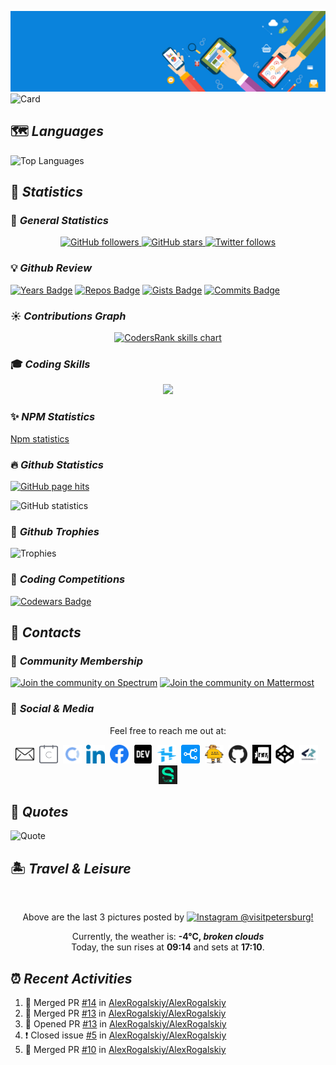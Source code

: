 ![Digital Tools](https://raw.githubusercontent.com/AlexRogalskiy/AlexRogalskiy/main/images/banner/header.jpg)
![Card](https://cardivo.alexrogalskiy.vercel.app/api?name=Alexander%20Rogalskiy&description=Active%20Researcher&image=https://avatars3.githubusercontent.com/u/3901898&backgroundColor=%23FFFFFF&github=alexrogalskiy&pattern=bubbles&opacity=0.4&colorPattern=%23FFE0E9&fontColor=%230A83DC)

## 🗺️ _Languages_

![Top Languages](https://github-readme-stats.vercel.app/api/top-langs?username=alexrogalskiy&show_icons=true&locale=en&layout=compact)

## 🧮 _Statistics_

### 📄 _General Statistics_

<p align="center" style="text-align:center;">
	<a href="https://github.com/alexrogalskiy?tab=followers">
		<img src="https://img.shields.io/github/followers/alexrogalskiy?label=Followers&logo=GitHub&style=for-the-badge" alt="GitHub followers" />
	</a>
	<a href="https://github.com/alexrogalskiy?tab=stars">
		<img src="https://img.shields.io/github/stars/AlexRogalskiy?label=Stars&logo=GitHub&style=for-the-badge" alt="GitHub stars"/>
	</a>
	<a href="http://twitter.com/alexrogalskiy">
		<img src="https://img.shields.io/twitter/follow/f2aldi?label=Twitter&logo=twitter&style=for-the-badge"  alt="Twitter follows"/>
	</a>
</p>

### 💡 _Github Review_

[![Years Badge](https://badges.pufler.dev/years/AlexRogalskiy)](https://badges.pufler.dev)
[![Repos Badge](https://badges.pufler.dev/repos/AlexRogalskiy)](https://badges.pufler.dev)
[![Gists Badge](https://badges.pufler.dev/gists/AlexRogalskiy)](https://badges.pufler.dev)
[![Commits Badge](https://badges.pufler.dev/commits/monthly/AlexRogalskiy)](https://badges.pufler.dev)

### ☀️ _Contributions Graph_

<p align="center" style="text-align:center;">
	<a href="https://profile.codersrank.io/user/alexrogalskiy" target="_blank">
		<img src="https://cr-skills-chart-widget.azurewebsites.net/api/api?username=alexrogalskiy&width=600" alt="CodersRank skills chart" />
	</a>
</p>

### 🎓 _Coding Skills_

<p align="center" style="text-align:center;">
	<img src="https://cr-ss-service.azurewebsites.net/api/ScreenShot?widget=summary&username=AlexRogalskiy&badges=3&show-avatar=false&style=--border-radius:10px" />
</p>

### ✨ _NPM Statistics_

[Npm statistics](http://npm-stats.com/AlexRogalskiy)

### 🔥 _Github Statistics_

[![GitHub page hits](https://hits.seeyoufarm.com/api/count/incr/badge.svg?url=https%3A%2F%2Fgithub.com%2FAlexRogalskiy&count_bg=%2379C83D&title_bg=%23555555&icon=&icon_color=%23E7E7E7&title=hits&edge_flat=true)](https://hits.seeyoufarm.com)

<!--
![GitHub page statistics](https://hits.seeyoufarm.com/api/count/graph/dailyhits.svg?sanitize=true&url=https://github.com/AlexRogalskiy/hit-counter)
<br />
-->

![GitHub statistics](https://github-readme-stats.vercel.app/api?username=AlexRogalskiy&show_icons=true&count_private=true)

### 🎌 _Github Trophies_

![Trophies](https://github-profile-trophy.vercel.app/?username=alexrogalskiy)

### 🧪 _Coding Competitions_

[![Codewars Badge](https://www.codewars.com/users/AlexRogalskiy/badges/micro)](https://www.codewars.com/users/AlexRogalskiy)

## 📮 _Contacts_

### 🔗 _Community Membership_

[![Join the community on Spectrum](https://img.shields.io/badge/join%20the%20community-on%20spectrum-7116FB.svg?logo=spectrum&style=for-the-badge)](https://spectrum.chat/nullables-io)
[![Join the community on Mattermost](https://img.shields.io/badge/join%20the%20community-on%20mattermost-1875F0.svg?logo=mattermost&style=for-the-badge)](https://nullables-io.cloud.mattermost.com/main/channels/community)

### 🧲 _Social & Media_

<p align="center" style="text-align:center;">
	Feel free to reach me out at:
</p>
	
<div align="center" style="text-align:center;">
    <a href="https://contact.do/n5RD"><img src="https://raw.githubusercontent.com/AlexRogalskiy/AlexRogalskiy/main/images/social/mail.svg" width="30" height="30" alt=""></a>&nbsp;
    <a href="https://calendly.com/alexander-rogalsky"><img src="https://raw.githubusercontent.com/AlexRogalskiy/AlexRogalskiy/main/images/social/calendly.svg" width="30" height="30" alt=""></a>&nbsp;
    <a href="https://opencollective.com/alexander-rogalskiy"><img src="https://raw.githubusercontent.com/AlexRogalskiy/AlexRogalskiy/main/images/social/opencollective.svg" width="30" height="30" alt=""></a>&nbsp;
    <a href="https://ru.linkedin.com/in/alexander-rogalskiy-985a4828"><img src="https://raw.githubusercontent.com/AlexRogalskiy/AlexRogalskiy/main/images/social/linkedin.svg" width="30" height="30" alt=""></a>&nbsp;
    <a href="https://www.facebook.com/alexander.v.rogalskiy"><img src="https://raw.githubusercontent.com/AlexRogalskiy/AlexRogalskiy/main/images/social/facebook.svg" width="30" height="30" alt=""></a>&nbsp;
    <a href="https://dev.to/alexrogalskiy"><img src="https://raw.githubusercontent.com/AlexRogalskiy/AlexRogalskiy/main/images/social/devto.svg" width="30" height="30" alt=""></a>&nbsp;
    <a href="https://www.hackster.io/alexander-v-rogalskiy"><img src="https://raw.githubusercontent.com/AlexRogalskiy/AlexRogalskiy/main/images/social/hackster.svg" width="30" height="30" alt=""></a>&nbsp;
    <a href="https://stackshare.io/alexrogalskiy"><img src="https://raw.githubusercontent.com/AlexRogalskiy/AlexRogalskiy/main/images/social/stackshare.svg" width="30" height="30" alt=""></a>&nbsp;
    <a href="https://www.instructables.com/member/AlexRogalskiy"><img src="https://raw.githubusercontent.com/AlexRogalskiy/AlexRogalskiy/main/images/social/instructables.svg" width="30" height="30" alt=""></a>&nbsp;
    <a href="https://github.com/alexrogalskiy"><img src="https://raw.githubusercontent.com/AlexRogalskiy/AlexRogalskiy/main/images/social/github.svg" width="30" height="30" alt=""></a>&nbsp;
    <a href="https://gitmemory.com/AlexRogalskiy"><img src="https://raw.githubusercontent.com/AlexRogalskiy/AlexRogalskiy/main/images/social/gitmemory.svg" width="30" height="30" alt=""></a>&nbsp;
    <a href="https://codepen.io/alexrogalskiy"><img src="https://raw.githubusercontent.com/AlexRogalskiy/AlexRogalskiy/main/images/social/codepen.svg" width="30" height="30" alt=""></a>&nbsp;
    <a href="https://profile.codersrank.io/user/alexrogalskiy"><img src="https://raw.githubusercontent.com/AlexRogalskiy/AlexRogalskiy/main/images/social/codersrank.svg" width="30" height="30" alt=""></a>&nbsp;
    <a href="https://sourcerer.io/alexrogalskiy" title="See my profile on Sourcerer"><img src="https://raw.githubusercontent.com/AlexRogalskiy/AlexRogalskiy/main/images/social/sourcerer.svg" width="30" height="30" alt=""></a>
</div>

## 📖 _Quotes_

![Quote](https://github-readme-quotes.herokuapp.com/quote?theme=default_repocard&animation=default&layout=default&quoteCategory=programming)

## 🏝️ _Travel & Leisure_

<!--views:photo-marker:start-->
<div data="photo-maker">
    <p align="center">
        <img width="200" src="https:&#x2F;&#x2F;instagram.flwo4-2.fna.fbcdn.net&#x2F;v&#x2F;t51.2885-15&#x2F;sh0.08&#x2F;e35&#x2F;c0.180.1440.1440a&#x2F;s640x640&#x2F;144340811_221817952651848_3217634361804151970_n.jpg?_nc_ht&#x3D;instagram.flwo4-2.fna.fbcdn.net&amp;_nc_cat&#x3D;100&amp;_nc_ohc&#x3D;9MEy-1g4FdgAX-kUtAb&amp;tp&#x3D;1&amp;oh&#x3D;028bbadb49f2bb374ccc642fc10435e4&amp;oe&#x3D;6040CCA7" alt="" /> <img width="200" src="https:&#x2F;&#x2F;instagram.flwo4-1.fna.fbcdn.net&#x2F;v&#x2F;t51.2885-15&#x2F;sh0.08&#x2F;e35&#x2F;c0.169.1349.1349a&#x2F;s640x640&#x2F;143243380_223107236116421_4482637881901123170_n.jpg?_nc_ht&#x3D;instagram.flwo4-1.fna.fbcdn.net&amp;_nc_cat&#x3D;105&amp;_nc_ohc&#x3D;FFmGE9oOjXwAX8ZasHd&amp;tp&#x3D;1&amp;oh&#x3D;3097237c695a0b2f7d2a588a886db9e3&amp;oe&#x3D;6040545B" alt="" /> <img width="200" src="https:&#x2F;&#x2F;instagram.flwo4-1.fna.fbcdn.net&#x2F;v&#x2F;t51.2885-15&#x2F;e35&#x2F;143331125_1116347758789390_4225283867819351740_n.jpg?_nc_ht&#x3D;instagram.flwo4-1.fna.fbcdn.net&amp;_nc_cat&#x3D;110&amp;_nc_ohc&#x3D;nk3Ljatm2OMAX96UwCk&amp;tp&#x3D;1&amp;oh&#x3D;e5fc0e499c7095884186f3bdafbb7d2d&amp;oe&#x3D;6017AE7F" alt="" />
    </p>
    <p align="center">
        Above are the last 3 pictures posted by
        <a href="https://www.instagram.com/visitpetersburg/" target="_blank">
            <img src="https://upload.wikimedia.org/wikipedia/commons/thumb/e/e7/Instagram_logo_2016.svg/1024px-Instagram_logo_2016.svg.png" width="20" alt="Instagram" /> @visitpetersburg!
        </a>
    </p>
    <p align="center">
        Currently, the weather is: <b> -4°C, <i>broken clouds</i></b>
        </br>
        Today, the sun rises at <b>09:14</b> and sets at <b>17:10</b>.
    </p>
</div>
<!--views:photo-marker:end-->

## ⏰ _Recent Activities_

<!--START_SECTION:activity-->
1. 🎉 Merged PR [#14](https://github.com/AlexRogalskiy/AlexRogalskiy/pull/14) in [AlexRogalskiy/AlexRogalskiy](https://github.com/AlexRogalskiy/AlexRogalskiy)
2. 🎉 Merged PR [#13](https://github.com/AlexRogalskiy/AlexRogalskiy/pull/13) in [AlexRogalskiy/AlexRogalskiy](https://github.com/AlexRogalskiy/AlexRogalskiy)
3. 💪 Opened PR [#13](https://github.com/AlexRogalskiy/AlexRogalskiy/pull/13) in [AlexRogalskiy/AlexRogalskiy](https://github.com/AlexRogalskiy/AlexRogalskiy)
4. ❗️ Closed issue [#5](https://github.com/AlexRogalskiy/AlexRogalskiy/issues/5) in [AlexRogalskiy/AlexRogalskiy](https://github.com/AlexRogalskiy/AlexRogalskiy)
5. 🎉 Merged PR [#10](https://github.com/AlexRogalskiy/AlexRogalskiy/pull/10) in [AlexRogalskiy/AlexRogalskiy](https://github.com/AlexRogalskiy/AlexRogalskiy)
<!--END_SECTION:activity-->
